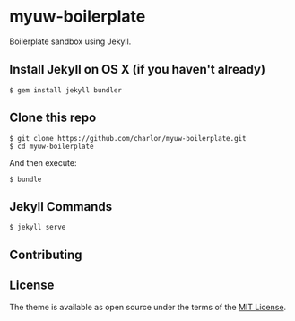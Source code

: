 # myuw-boilerplate
Boilerplate sandbox using Jekyll.

## Install Jekyll on OS X (if you haven't already)

    $ gem install jekyll bundler
    
## Clone this repo

    $ git clone https://github.com/charlon/myuw-boilerplate.git
    $ cd myuw-boilerplate

And then execute:

    $ bundle

## Jekyll Commands

    $ jekyll serve

## Contributing


## License

The theme is available as open source under the terms of the [MIT License](https://opensource.org/licenses/MIT).
